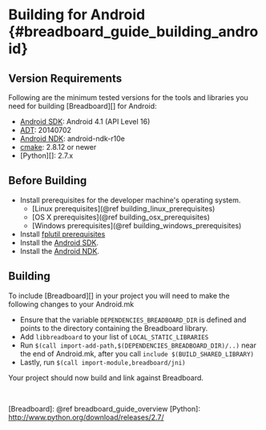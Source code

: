 Building for Android    {#breadboard_guide_building_android}
====================

## Version Requirements

Following are the minimum tested versions for the tools and libraries you
need for building [Breadboard][] for Android:

  * [Android SDK][]: Android 4.1 (API Level 16)
  * [ADT][]: 20140702
  * [Android NDK][]: android-ndk-r10e
  * [cmake][]: 2.8.12 or newer
  * [Python][]: 2.7.x

## Before Building

  * Install prerequisites for the developer machine's operating system.
      * [Linux prerequisites](@ref building_linux_prerequisites)
      * [OS X prerequisites](@ref building_osx_prerequisites)
      * [Windows prerequisites](@ref building_windows_prerequisites)
  * Install [fplutil prerequisites][]
  * Install the [Android SDK][].
  * Install the [Android NDK][].

## Building

To include [Breadboard][] in your project you will need to make the following
changes to your Android.mk

  * Ensure that the variable `DEPENDENCIES_BREADBOARD_DIR` is defined and points
    to the directory containing the Breadboard library.
  * Add `libbreadboard` to your list of `LOCAL_STATIC_LIBRARIES`
  * Run `$(call import-add-path,$(DEPENDENCIES_BREADBOARD_DIR)/..)` near the end
    of Android.mk, after you call `include $(BUILD_SHARED_LIBRARY)`
  * Lastly, run `$(call import-module,breadboard/jni)`

Your project should now build and link against Breadboard.

<br>

  [ADT]: http://developer.android.com/tools/sdk/eclipse-adt.html
  [Android NDK]: http://developer.android.com/tools/sdk/ndk/index.html
  [Android SDK]: http://developer.android.com/sdk/index.html
  [cmake]: http://www.cmake.org/
  [fplutil prerequisites]: http://google.github.io/fplutil/fplutil_prerequisites.html
  [fplutil]: http://google.github.io/fplutil
  [Breadboard]: @ref breadboard_guide_overview
  [Python]: http://www.python.org/download/releases/2.7/
